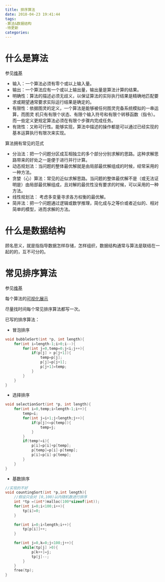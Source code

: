 ```yaml
---
title: 排序算法
date: 2018-04-23 19:41:44
tags: 
-算法&数据结构
-待更新
categories:
---
```

# 什么是算法
参见[维基](https://zh.wikipedia.org/zh-hans/%E7%AE%97%E6%B3%95)
* 输入：一个算法必须有零个或以上输入量。
* 输出：一个算法应有一个或以上输出量，输出量是算法计算的结果。
* 明确性：算法的描述必须无歧义，以保证算法的实际执行结果是精确地匹配要求或期望通常要求实际运行结果是确定的。
* 有限性：依据图灵的定义，一个算法是能够被任何图灵完备系统模拟的一串运算，而图灵 机只有有限个状态、有限个输入符号和有限个转移函数（指令）。而一些定义更规定算法必须在有限个步骤内完成任务。
* 有效性：又称可行性。能够实现，算法中描述的操作都是可以通过已经实现的基本运算执行有限次来实现。

算法拥有常见的范式
* 分治法：把一个问题分区成互相独立的多个部分分别求解的思路。这种求解思路带来的好处之一是便于进行并行计算。
* 动态规划法：当问题的整体最优解就是由局部最优解组成的时候，经常采用的一种方法。
* 贪婪（心）算法：常见的近似求解思路。当问题的整体最优解不是（或无法证明是）由局部最优解组成，且对解的最优性没有要求的时候，可以采用的一种方法。
* 线性规划法： 考虑多变量寻求各方权衡的最优解。
* 简并法：把一个问题通过逻辑或数学推理，简化成与之等价或者近似的、相对简单的模型，进而求解的方法。

# 什么是数据结构
顾名思义，就是指指导数据怎样存储，怎样组织，数据结构通常与算法是联结在一起的的，互不可分的。

# 常见排序算法
参见[维基](https://zh.wikipedia.org/wiki/%E6%8E%92%E5%BA%8F%E7%AE%97%E6%B3%95)

每个算法的[可视化展示](https://visualgo.net/bn/sorting)

尽量找时间每个常见排序算法都写一次。

已写的排序算法：
* 冒泡排序
``` c
void bubbleSort(int *p, int length){
	for(int i=length-1;i>0;i--){
		for(int j=0,temp=0;j<i;j++){
			if(p[j] > p[j+1]){
				temp=p[j];
				p[j]=p[j+1];
				p[j+1]=temp;
			}
		}
	}
}
```

* 选择排序
``` c
void selectionSort(int *p, int length){
	for(int i=0,temp;i<length-1;i++){
		temp=i;
		for(int j=i+1;j<length;j++){
			if(p[j]<=p[temp]){
				temp=j;
			}
		}
		if(temp!=i){
			p[i]=p[i]+p[temp];
			p[temp]=p[i]-p[temp];
			p[i]=p[i]-p[temp];	
		}
	}
}
```

* 基数排序
``` c
//实现的不好
void countingSort(int *p,int length){
	//假设只会对 [0,100)以内随机数进行排序
	int *tp =(int*)malloc(100*sizeof(int));
	for(int i=0;i<100;i++){
		tp[i]=0;
	}
	
	for(int i=0;i<length;i++){
		tp[p[i]]++;
	}
	
	for(int j=0,k=0;j<100;j++){
		while(tp[j] >0){
			p[k++]=j;
			tp[j]--;
		}
	}
	free(tp);
}
```
